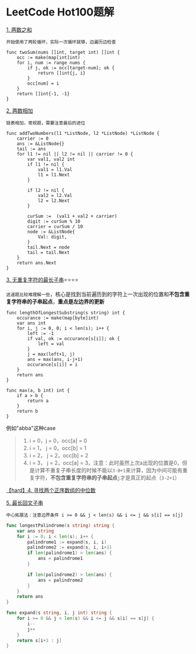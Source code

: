 # LeetCode Hot100题解

[1. 两数之和](https://leetcode.cn/problems/two-sum/)

`开始使用了两轮循环，实际一次循环就够，边遍历边检查`

```golang
func twoSum(nums []int, target int) []int {
    occ := make(map[int]int)
    for i, num := range nums {
        if j, ok := occ[target-num]; ok {
            return []int{j, i}
        }
        occ[num] = i
    }
    return []int{-1, -1}
}
```

[2. 两数相加](https://leetcode.cn/problems/add-two-numbers/)

`链表相加，常规题，需要注意最后的进位`

```golang
func addTwoNumbers(l1 *ListNode, l2 *ListNode) *ListNode {
    carrier := 0
    ans := &ListNode{}
    tail := ans
    for l1 != nil || l2 != nil || carrier != 0 {
        var val1, val2 int
        if l1 != nil {
            val1 = l1.Val 
            l1 = l1.Next
        }

        if l2 != nil {
            val2 = l2.Val
            l2 = l2.Next
        }

        curSum :=  (val1 + val2 + carrier)
        digit := curSum % 10 
        carrier = curSum / 10
        node := &ListNode{
            Val: digit,
        }
        tail.Next = node
        tail = tail.Next
    } 
    return ans.Next
}
```

[3. 无重复字符的最长子串](https://leetcode.cn/problems/longest-substring-without-repeating-characters/):star::star::star::star:

`这道题比较难理解一些`，核心是找到当前遍历到的字符上一次出现的位置和**不包含重复字符串的子串起点**，**重点是左边界的更新**

```golang
func lengthOfLongestSubstring(s string) int {
	occurance := make(map[byte]int)
	var ans int
	for i, j := 0, 0; i < len(s); i++ {
		left := -1
		if val, ok := occurance[s[i]]; ok {
			left = val
		}
		j = max(left+1, j)
		ans = max(ans, i-j+1)
		occurance[s[i]] = i
	}
	return ans
}

func max(a, b int) int {
	if a > b {
		return a
	}
	return b
}
```

例如"abba"这种case

>1. i = 0，j = 0，occ[a] = 0
>2. i = 1， j = 0，occ[b] = 1
>3. i = 2， j =  2，occ[b] = 2
>4. i = 3， j =  2，occ[a] = 3，注意：此时虽然上次a出现的位置是0，但是计算不重复子串长度的时候不能以`3-0+1`来计算，因为中间可能有重复字符，**不包含重复字符串的子串起点**`j`才是真正的起点（`3-2+1`）

[【hard】4. 寻找两个正序数组的中位数](https://leetcode.cn/problems/median-of-two-sorted-arrays/)

[5. 最长回文子串](https://leetcode.cn/problems/longest-palindromic-substring/)

`中心拓展法：注意边界条件 i >= 0 && j < len(s) && i <= j && s[i] == s[j]` 

```go
func longestPalindrome(s string) string {
	var ans string
	for i := 0; i < len(s); i++ {
		palindrome1 := expand(s, i, i)
		palindrome2 := expand(s, i, i+1)
		if len(palindrome1) > len(ans) {
			ans = palindrome1
		}

		if len(palindrome2) > len(ans) {
			ans = palindrome2
		}
	}
	return ans
}

func expand(s string, i, j int) string {
	for i >= 0 && j < len(s) && i <= j && s[i] == s[j] {
		i--
		j++
	}
	return s[i+1 : j]
}
```



